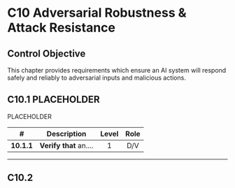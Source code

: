 # C10 Adversarial Robustness & Attack Resistance

## Control Objective

This chapter provides requirements which ensure an AI system will respond safely and reliably to adversarial inputs and malicious actions.

## C10.1 PLACEHOLDER

PLACEHOLDER

| # | Description | Level | Role |
|:--------:|---------------------------------------------------------------------------------------------------------------------|:---:|:---:|
| **10.1.1** | **Verify that** an.... | 1   | D/V |

---

## C10.2
